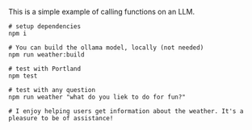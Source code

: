 This is a simple example of calling functions on an LLM.

```
# setup dependencies
npm i

# You can build the ollama model, locally (not needed)
npm run weather:build

# test with Portland
npm test

# test with any question
npm run weather "what do you liek to do for fun?"

# I enjoy helping users get information about the weather. It's a pleasure to be of assistance!
```
